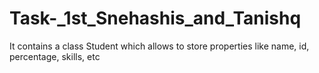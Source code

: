 # Task-_1st_Snehashis_and_Tanishq
It contains a class Student which allows to store properties like name, id, percentage, skills, etc
